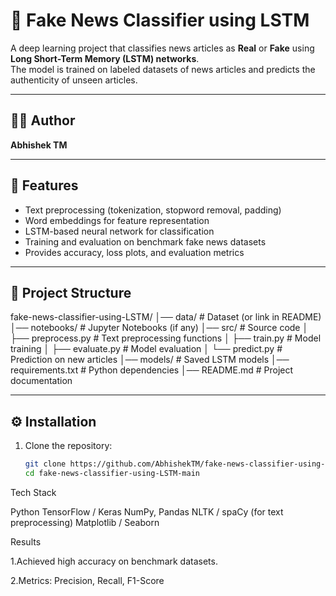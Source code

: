 # 📰 Fake News Classifier using LSTM

A deep learning project that classifies news articles as **Real** or **Fake** using **Long Short-Term Memory (LSTM) networks**.  
The model is trained on labeled datasets of news articles and predicts the authenticity of unseen articles.

---

## 👨‍💻 Author
**Abhishek TM**  

---

## 📌 Features
- Text preprocessing (tokenization, stopword removal, padding)  
- Word embeddings for feature representation  
- LSTM-based neural network for classification  
- Training and evaluation on benchmark fake news datasets  
- Provides accuracy, loss plots, and evaluation metrics  

---

## 📂 Project Structure
fake-news-classifier-using-LSTM/
│── data/ # Dataset (or link in README)
│── notebooks/ # Jupyter Notebooks (if any)
│── src/ # Source code
│ ├── preprocess.py # Text preprocessing functions
│ ├── train.py # Model training
│ ├── evaluate.py # Model evaluation
│ └── predict.py # Prediction on new articles
│── models/ # Saved LSTM models
│── requirements.txt # Python dependencies
│── README.md # Project documentation


---

## ⚙️ Installation
1. Clone the repository:
   ```bash
   git clone https://github.com/AbhishekTM/fake-news-classifier-using-LSTM-main.git
   cd fake-news-classifier-using-LSTM-main

Tech Stack

Python
TensorFlow / Keras
NumPy, Pandas
NLTK / spaCy (for text preprocessing)
Matplotlib / Seaborn

Results

1.Achieved high accuracy on benchmark datasets.

2.Metrics: Precision, Recall, F1-Score
